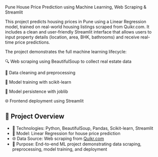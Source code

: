 Pune House Price Prediction using Machine Learning, Web Scraping & Streamlit

This project predicts housing prices in Pune using a Linear Regression model, trained on real-world housing listings scraped from Quikr.com. It includes a clean and user-friendly Streamlit interface that allows users to input property details (location, area, BHK, bathrooms) and receive real-time price predictions.

The project demonstrates the full machine learning lifecycle:

🔍 Web scraping using BeautifulSoup to collect real estate data

🧹 Data cleaning and preprocessing

🧠 Model training with scikit-learn

💾 Model persistence with joblib

🌐 Frontend deployment using Streamlit

## 📌 Project Overview

- 🔧 Technologies: Python, BeautifulSoup, Pandas, Scikit-learn, Streamlit
- 🧠 Model: Linear Regression for house price prediction
- 🌐 Data Source: Web scraping from [Quikr.com](https://www.quikr.com/)
- 🎯 Purpose: End-to-end ML project demonstrating data scraping, preprocessing, model training, and deployment
